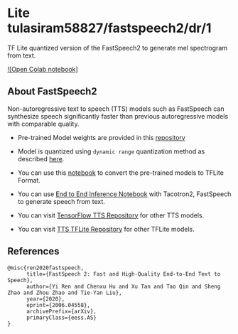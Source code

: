 # Lite tulasiram58827/fastspeech2/dr/1
TF Lite quantized version of the FastSpeech2 to generate mel spectrogram from text.

<!-- parent-model: tulasiram58827/fastspeech2/1 -->
<!-- asset-path: https://github.com/tulasiram58827/TTS_TFLite/releases/download/v0.2/fastspeech_quant.tar.xz -->

[![Open Colab notebook]](https://github.com/TensorSpeech/TensorFlowTTS/blob/master/notebooks/TensorFlowTTS_FastSpeech_with_TFLite.ipynb)

## About FastSpeech2

Non-autoregressive text to speech (TTS) models such as FastSpeech can synthesize speech significantly faster than previous autoregressive models with comparable quality. 

- Pre-trained Model weights are provided in this [repository](https://github.com/TensorSpeech/TensorFlowTTS/)

- Model is quantized using `dynamic range` quantization method as described [here](https://www.tensorflow.org/lite/performance/post_training_quant).

- You can use this [notebook](https://github.com/TensorSpeech/TensorFlowTTS/blob/master/notebooks/TensorFlowTTS_FastSpeech_with_TFLite.ipynb) to convert the pre-trained models to TFLite Format.

- You can use [End to End Inference Notebook](https://github.com/tulasiram58827/TTS_TFLite/blob/main/End_to_End_TTS.ipynb) with Tacotron2, FastSpeech to generate speech from text.

- You can visit [TensorFlow TTS Repository](https://github.com/TensorSpeech/TensorFlowTTS) for other TTS models.

- You can visit [TTS TFLite Repository](https://github.com/tulasiram58827/TTS_TFLite) for other TFLite models.

## References

```
@misc{ren2020fastspeech,
      title={FastSpeech 2: Fast and High-Quality End-to-End Text to Speech}, 
      author={Yi Ren and Chenxu Hu and Xu Tan and Tao Qin and Sheng Zhao and Zhou Zhao and Tie-Yan Liu},
      year={2020},
      eprint={2006.04558},
      archivePrefix={arXiv},
      primaryClass={eess.AS}
}
```


